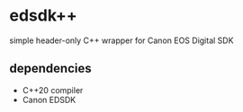 # edsdk++
simple header-only C++ wrapper for Canon EOS Digital SDK


## dependencies
- C++20 compiler
- Canon EDSDK
